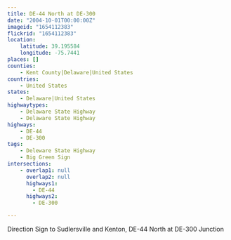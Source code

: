 ```yaml
---
title: DE-44 North at DE-300
date: "2004-10-01T00:00:00Z"
imageid: "1654112383"
flickrid: "1654112383"
location:
    latitude: 39.195584
    longitude: -75.7441
places: []
counties:
    - Kent County|Delaware|United States
countries:
    - United States
states:
    - Delaware|United States
highwaytypes:
    - Delaware State Highway
    - Delaware State Highway
highways:
    - DE-44
    - DE-300
tags:
    - Deleware State Highway
    - Big Green Sign
intersections:
    - overlap1: null
      overlap2: null
      highways1:
        - DE-44
      highways2:
        - DE-300

---
```

Direction Sign to Sudlersville and Kenton, DE-44 North at DE-300 Junction